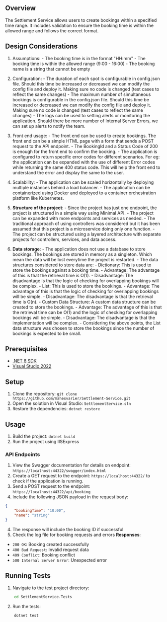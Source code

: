 ## Overview

The Settlement Service allows users to create bookings within a specified time range. 
It includes validation to ensure the booking time is within the allowed range and follows the correct format.

## Design Considerations

1. Assumptions:
		- The booking time is in the format "HH:mm"
		- The booking time is within the allowed range (9:00 - 16:00)
		- The booking name is a string that cannot be empty
  
2. Configuration:
		- The duration of each spot is configurable in config.json file. Should this time be increased or decreased we can modify the config file and deploy it. Making sure no code is changed (test cases to reflect the same changes)
		- The maximum number of simultaneous bookings is configurable in the config.json file. Should this time be increased or decreased we can modify the config file and deploy it. Making sure no code is changed (test cases to reflect the same changes)
		- The logs can be used to setting alerts or monitoring the application. Should there be more number of Internal Server Errors, we can set up alerts to notify the team.
  
3. Front end usage:
		- The front end can be used to create bookings. The front end can be a simple HTML page with a form that sends a POST request to the API endpoint.
		- The BookingId and a Status Code of 200 is enough for the front end to confirm the booking.
		- The application is configured to return specific error codes for different scenarios. For eg: the application can be expanded with the use of different Error codes while returning the same 400 status code. This will help the front end to understand the error and display the same to the user.
  
4. Scalability:
		- The application can be scaled horizontally by deploying multiple instances behind a load balancer.
		- The application can be containerized using Docker and deployed to a container orchestration platform like Kubernetes.
  
5. **Structure of the project**:
		- Since the project has just one endpoint, the project is structured in a simple way using Minimal API.
		- The project can be expanded with more endpoints and services as needed. 
		- The traditional approach of using controllers was considered but it has been assumed that this project is a microservice doing only one function.
		- The project can be structured using a layered architecture with separate projects for controllers, services, and data access.
  
6. **Data storage**:
		- The application does not use a database to store bookings. The bookings are stored in memory as a singleton. Which mean the data will be lost everytime the project is restarted.
		- The data structures considered to store data are:
			- Dictionary: This is used to store the bookings against a booking time.
				- Advantage:
					 The advantage of this is that the retrieval time is O(1).
				- Disadvantage:
					The disadvantage is that the logic of checking for overlapping bookings will be complex.
			- List: This is used to store the bookings.
				- Advantage:
					The advantage of this is that the logic of checking for overlapping bookings will be simple.
				- Disadvantage:
					The disadvantage is that the retrieval time is O(n).
			- Custom Data Structure: A custom data structure can be created to store the bookings.
				- Advantage:
					The advantage of this is that the retrieval time can be O(1) and the logic of checking for overlapping bookings will be simple.
				- Disadvantage:
					The disadvantage is that the implementation will be complex.
		- Considering the above points, the List data structure was chosen to store the bookings since the number of bookings is expected to be small.

## Prerequisites

- [.NET 8 SDK](https://dotnet.microsoft.com/download/dotnet/8.0)
- [Visual Studio 2022](https://visualstudio.microsoft.com/vs/)

## Setup

1. Clone the repository:
   `git clone https://github.com/mahesvarier/Settlement-Service.git`
2. Open the solution in Visual Studio:
   `SettlementService.sln`
3. Restore the dependencies:
   `dotnet restore`

## Usage

1. Build the project: `dotnet build`
2. Run the project using IISExpress

### API Endpoints
1. View the Swagger documentation for details on endpoint: `https://localhost:44322/swagger/index.html`
2. Create a GET request to the endpoint: `https://localhost:44322/` to check if the application is running.
3. Send a POST request to the endpoint: `https://localhost:44322/api/booking`
4. Include the following JSON payload in the request body:
```json
{
	"bookingTime": "10:00",
	"name": "string"
}
```
4. The response will include the booking ID if successful
5. Check the log file for booking requests and errors
**Responses**:
- `200 OK`: Booking created successfully
- `400 Bad Request`: Invalid request data
- `409 Conflict`: Booking conflict
- `500 Internal Server Error`: Unexpected error

## Running Tests

1. Navigate to the test project directory:
```bash
	cd SettlementService.Tests
```
2. Run the tests:
```bash
	dotnet test
```
